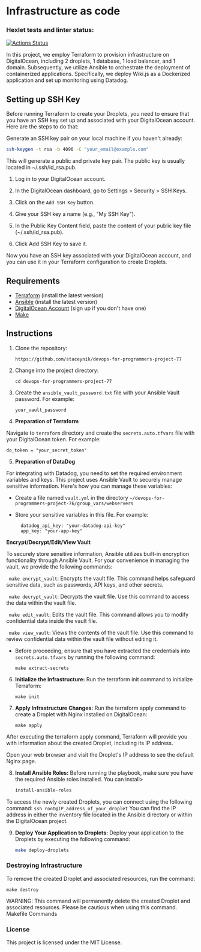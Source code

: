 # Infrastructure as code

### Hexlet tests and linter status:
[![Actions Status](https://github.com/staceynik/devops-for-programmers-project-77/workflows/hexlet-check/badge.svg)](https://github.com/staceynik/devops-for-programmers-project-77/actions)

In this project, we employ Terraform to provision infrastructure on DigitalOcean, including 2 droplets, 1 database, 1 load balancer, and 1 domain. Subsequently, we utilize Ansible to orchestrate the deployment of containerized applications. Specifically, we deploy Wiki.js as a Dockerized application and set up monitoring using Datadog.

## Setting up SSH Key

Before running Terraform to create your Droplets, you need to ensure that you have an SSH key set up and associated with your DigitalOcean account. Here are the steps to do that:

Generate an SSH key pair on your local machine if you haven't already:

   ```bash
   ssh-keygen -t rsa -b 4096 -C "your_email@example.com"
```
This will generate a public and private key pair. The public key is usually located in ~/.ssh/id_rsa.pub.

1. Log in to your DigitalOcean account.

2. In the DigitalOcean dashboard, go to Settings > Security > SSH Keys.

3. Click on the `Add SSH Key` button.

4. Give your SSH key a name (e.g., "My SSH Key").

5. In the Public Key Content field, paste the content of your public key file (~/.ssh/id_rsa.pub).

6. Click Add SSH Key to save it.

Now you have an SSH key associated with your DigitalOcean account, and you can use it in your Terraform configuration to create Droplets.

## Requirements

- [Terraform](https://www.terraform.io/downloads.html) (install the latest version)
- [Ansible](https://docs.ansible.com/ansible/latest/installation_guide/intro_installation.html) (install the latest version)
- [DigitalOcean Account](https://www.digitalocean.com/) (sign up if you don't have one)
- [Make](https://www.gnu.org/software/make/)


## Instructions

1. Clone the repository:

   ```https://github.com/staceynik/devops-for-programmers-project-77```

2. Change into the project directory:

   ```cd devops-for-programmers-project-77```

3. Create the `ansible_vault_password.txt` file with your Ansible Vault password. For example:

   ```your_vault_password```

4. **Preparation of Terraform**

Navigate to `terraform` directory and create the `secrets.auto.tfvars` file with your DigitalOcean token. For example:

   ```hcl
   do_token = "your_secret_token"
   ```
5. **Preparation of DataDog**

For integrating with Datadog, you need to set the required environment variables and keys. This project uses Ansible Vault to securely manage sensitive information. Here's how you can manage these variables:

- Create a file named `vault.yml` in the directory `~/devops-for-programmers-project-76/group_vars/webservers`
- Store your sensitive variables in this file. For example:

   ```vault_vars:
     datadog_api_key: "your-datadog-api-key"
     app_key: "your-app-key"
   ```
**Encrypt/Decrypt/Edit/View Vault**

To securely store sensitive information, Ansible utilizes built-in encryption functionality through Ansible Vault. For your convenience in managing the vault, we provide the following commands:

   ` make encrypt_vault`: Encrypts the vault file. This command helps safeguard sensitive data, such as passwords, API keys, and other secrets.

   ` make decrypt_vault`: Decrypts the vault file. Use this command to access the data within the vault file.

   ` make edit_vault`: Edits the vault file. This command allows you to modify confidential data inside the vault file.

   ` make view_vault`: Views the contents of the vault file. Use this command to review confidential data within the vault file without editing it.

- Before proceeding, ensure that you have extracted the credentials into `secrets.auto.tfvars` by running the following command:

   ```make extract-secrets```

6. **Initialize the Infrastructure:** Run the terraform init command to initialize Terraform:

   ```make init```

7. **Apply Infrastructure Changes:** Run the terraform apply command to create a Droplet with Nginx installed on DigitalOcean:

   ```make apply```

After executing the terraform apply command, Terraform will provide you with information about the created Droplet, including its IP address.

Open your web browser and visit the Droplet's IP address to see the default Nginx page.

8. **Install Ansible Roles:** Before running the playbook, make sure you have the required Ansible roles installed. You can install>

   ```bash
   install-ansible-roles
   ```
To access the newly created Droplets, you can connect using the following command: `ssh root@IP_address_of_your_droplet` You can find the IP address in either the inventory file located in the Ansible directory or within the DigitalOcean project.

9. **Deploy Your Application to Droplets:** Deploy your application to the Droplets by executing the following command:

    ```bash
    make deploy-droplets
    ```

### Destroying Infrastructure

To remove the created Droplet and associated resources, run the command:

   ```make destroy```

WARNING: This command will permanently delete the created Droplet and associated resources. Please be cautious when using this command.
Makefile Commands

### License

This project is licensed under the MIT License.
